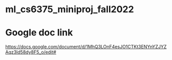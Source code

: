 # ml_cs6375_miniproj_fall2022

# Google doc link

https://docs.google.com/document/d/1MhQ3LOnF4esJO1CTKt3ENYnYZJYZAqz3ld58dy8F5_o/edit#